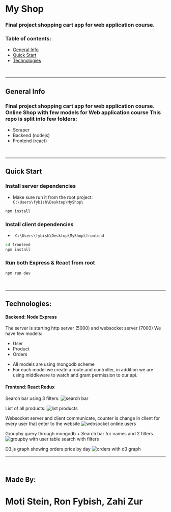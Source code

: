 # My Shop

### Final project shopping cart app for web application course.

### Table of contents:

-   [General Info](#General-Info)
-   [Quick Start](#Quick-Start)
-   [Technologies](#technologies)

<br>

---

## General Info

### Final project shopping cart app for web application course. Online Shop with few models for Web application course This repo is split into few folders:

-   Scraper
-   Backend (nodejs)
-   Frontend (react)

<br>

---

## Quick Start

### Install server dependencies

-   Make sure run it from the root project: ` C:\Users\fybish\Desktop\MyShop\`

```bash
npm install
```

### Install client dependencies

-   ` C:\Users\fybish\Desktop\MyShop\frontend`

```bash
cd frontend
npm install
```

### Run both Express & React from root

```bash
npm run dev
```

<br>

---

## Technologies:

#### <b>Backend: Node Express </b>

The server is starting http server (5000) and websocket server (7000)
We have few models:

-   User
-   Product
-   Orders

*   All models are using mongodb scheme
*   For each model we create a route and controller, in addition we are using middleware to watch and grant permission to our api.

#### <b>Frontend: React Redux </b>

Search bar using 3 filters:
![search bar](https://user-images.githubusercontent.com/2521330/115066105-b8d4da00-9ef7-11eb-90db-c07127ba05d4.png)

List of all products:
![list products](https://user-images.githubusercontent.com/2521330/115066100-b7a3ad00-9ef7-11eb-9a9f-854718e7faa0.png)

Websocket server and client communicate, counter is change in client for every user that enter to the website
![websocket online users](https://user-images.githubusercontent.com/2521330/115066098-b7a3ad00-9ef7-11eb-8b65-a91459beeebd.png)

Groupby query through mongodb + Search bar for names and 2 filters
![groupby with user table search with filters](https://user-images.githubusercontent.com/2521330/115066091-b6728000-9ef7-11eb-90e4-b1f8a2c24130.png)

D3.js graph showing orders price by day
![orders with d3 graph](https://user-images.githubusercontent.com/2521330/115066092-b70b1680-9ef7-11eb-9f3e-6bffb33851ab.png)

---

<br>

## Made By:

# Moti Stein, Ron Fybish, Zahi Zur
